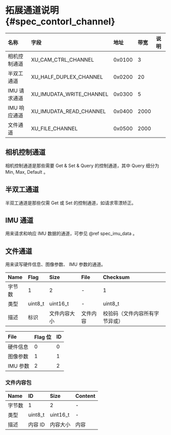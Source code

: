 # 拓展通道说明 {#spec_contorl_channel}

| 名称 | 字段 | 地址 | 带宽 | 说明 |
| :----- | :----- | :----- | :----- | :----- |
| 相机控制通道 | XU_CAM_CTRL_CHANNEL | 0x0100 | 3 | |
| 半双工通道 | XU_HALF_DUPLEX_CHANNEL | 0x0200 | 20 | |
| IMU 请求通道 | XU_IMUDATA_WRITE_CHANNEL | 0x0300 | 5 | |
| IMU 响应通道 | XU_IMUDATA_READ_CHANNEL | 0x0400 | 2000 | |
| 文件通道 | XU_FILE_CHANNEL | 0x0500 | 2000 | |

## 相机控制通道

相机控制通道是那些需要 Get & Set & Query 的控制通道，其中 Query 细分为 Min, Max, Default 。

## 半双工通道

半双工通道是那些仅需 Get 或 Set 的控制通道，如请求零漂矫正。

## IMU 通道

用来请求和响应 IMU 数据的通道，可参见 @ref spec_imu_data 。

## 文件通道

用来读写硬件信息、图像参数、 IMU 参数的通道。

| Name | Flag | Size | File | Checksum |
| :--- | :- | :--- | :--- | :-------- |
| 字节数 | 1 | 2 | - | 1 |
| 类型 | uint8_t | uint16_t | - | uint8_t |
| 描述 | 标识 | 文件内容大小 | 文件内容 | 校验码（文件内容所有字节异或） |

| File | Flag 位 | ID |
| :----- | :------- | :- |
| 硬件信息 | 0 | 0 |
| 图像参数 | 1 | 1 |
| IMU 参数 | 2 | 2 |

### 文件内容包

| Name | ID | Size | Content |
| :--- | :- | :--- | :------ |
| 字节数 | 1 | 2 | - |
| 类型 | uint8_t | uint16_t | - |
| 描述 | 内容 ID | 内容大小 | 内容 |
